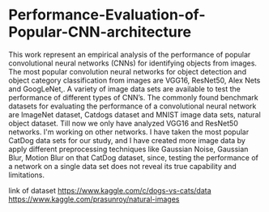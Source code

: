 # Performance-Evaluation-of-Popular-CNN-architecture
This work represent an empirical analysis of the performance of popular convolutional neural networks (CNNs) for identifying objects from images. The most popular convolution neural networks for object detection and object category classification from images are VGG16, ResNet50, Alex Nets and GoogLeNet,. A variety of image data sets are available to test the performance of different types of CNN’s. The commonly found benchmark datasets for evaluating the performance of a convolutional neural network are ImageNet dataset, Catdogs dataset and MNIST image data sets, natural object dataset. Till now we only have analyzed VGG16 and ResNet50 networks. I'm working on other networks.  I have taken the most popular CatDog data sets for our study, and I have created more image data by apply different preprocessing techniques like Gaussian Noise, Gaussian Blur, Motion Blur on that CatDog dataset, since, testing the performance of a network on a single data set does not reveal its true capability and limitations. 

link of dataset
https://www.kaggle.com/c/dogs-vs-cats/data
https://www.kaggle.com/prasunroy/natural-images
